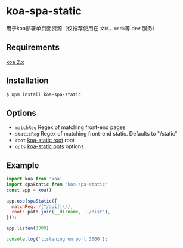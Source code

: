 # koa-spa-static
用于koa部署单页面资源（仅推荐使用在 `文档`，`mock`等 dev 服务）

## Requirements
[koa 2.x](https://github.com/koajs/koa)

## Installation

```bash
$ npm install koa-spa-static
```

## Options

 - `matchReg` Regex of matching front-end pages
 - `staticReg` Regex of matching front-end static. Defaults to "/static"
 - `root` [koa-static root](https://www.npmjs.com/package/koa-static) root
 - `opts` [koa-static opts](https://www.npmjs.com/package/koa-static#options) options

## Example

```js
import koa from 'koa'
import spaStatic from 'koa-spa-static'
const app = koa()

app.use(spaStatic({
  matchReg: /[^/api]|\//,
  root: path.join(__dirname, './dist'),
}));

app.listen(3000)

console.log('listening on port 3000');
```

